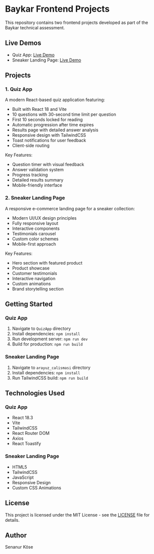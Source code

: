 # Baykar Frontend Projects

This repository contains two frontend projects developed as part of the Baykar technical assessment.

## Live Demos

- Quiz App: [Live Demo](https://loquacious-dieffenbachia-494091.netlify.app/)
- Sneaker Landing Page: [Live Demo](https://chipper-pudding-2b7adc.netlify.app/)

## Projects

### 1. Quiz App

A modern React-based quiz application featuring:

- Built with React 18 and Vite
- 10 questions with 30-second time limit per question
- First 10 seconds locked for reading
- Automatic progression after time expires
- Results page with detailed answer analysis
- Responsive design with TailwindCSS
- Toast notifications for user feedback
- Client-side routing

Key Features:

- Question timer with visual feedback
- Answer validation system
- Progress tracking
- Detailed results summary
- Mobile-friendly interface

### 2. Sneaker Landing Page

A responsive e-commerce landing page for a sneaker collection:

- Modern UI/UX design principles
- Fully responsive layout
- Interactive components
- Testimonials carousel
- Custom color schemes
- Mobile-first approach

Key Features:

- Hero section with featured product
- Product showcase
- Customer testimonials
- Interactive navigation
- Custom animations
- Brand storytelling section

## Getting Started

### Quiz App

1. Navigate to `QuizApp` directory
2. Install dependencies: `npm install`
3. Run development server: `npm run dev`
4. Build for production: `npm run build`

### Sneaker Landing Page

1. Navigate to `arayuz_calismasi` directory
2. Install dependencies: `npm install`
3. Run TailwindCSS build: `npm run build`

## Technologies Used

### Quiz App

- React 18.3
- Vite
- TailwindCSS
- React Router DOM
- Axios
- React Toastify

### Sneaker Landing Page

- HTML5
- TailwindCSS
- JavaScript
- Responsive Design
- Custom CSS Animations

## License

This project is licensed under the MIT License - see the [LICENSE](LICENSE) file for details.

## Author

Senanur Köse
